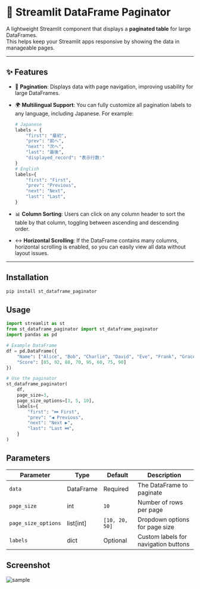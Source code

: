 # 📄 Streamlit DataFrame Paginator

A lightweight Streamlit component that displays a **paginated table** for large DataFrames.  
This helps keep your Streamlit apps responsive by showing the data in manageable pages.

---

## ✨ Features

- 🔢 **Pagination**: Displays data with page navigation, improving usability for large DataFrames.
- 🌍 **Multilingual Support**: You can fully customize all pagination labels to any language, including Japanese. For example:

    ```python
    # Japanese
    labels = {
        "first": "最初",
        "prev": "前へ",
        "next": "次へ",
        "last": "最後",
        "displayed_record": "表示行数:"
    }
    # English
    labels={
        "first": "First",
        "prev": "Previous",
        "next": "Next",
        "last": "Last",
    }
    ```

- 📊 **Column Sorting**: Users can click on any column header to sort the table by that column, toggling between ascending and descending order.
- ↔️ **Horizontal Scrolling**: If the DataFrame contains many columns, horizontal scrolling is enabled, so you can easily view all data without layout issues.

---
## Installation
```bash
pip install st_dataframe_paginator
```
## Usage
```python
import streamlit as st
from st_dataframe_paginator import st_dataframe_paginator
import pandas as pd

# Example DataFrame
df = pd.DataFrame({
    "Name": ["Alice", "Bob", "Charlie", "David", "Eve", "Frank", "Grace", "Hank"],
    "Score": [85, 92, 88, 70, 95, 60, 75, 90]
})

# Use the paginator
st_dataframe_paginator(
    df,
    page_size=3,
    page_size_options=[3, 5, 10],
    labels={
        "first": "⏮️ First",
        "prev": "◀️ Previous",
        "next": "Next ▶️",
        "last": "Last ⏭️",
    }
)
```

## Parameters
| Parameter           | Type        | Default        | Description                                 |
|---------------------|-------------|----------------|---------------------------------------------|
| `data`                | DataFrame   | Required       | The DataFrame to paginate                   |
| `page_size`         | int         | `10`           | Number of rows per page                     |
| `page_size_options` | list[int]   | `[10, 20, 50]` | Dropdown options for page size              |
| `labels`            | dict        | Optional       | Custom labels for navigation buttons        |


## Screenshot

![sample](./images/sample.gif)